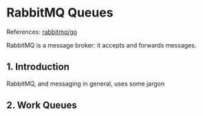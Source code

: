 # RabbitMQ Queues

References: [rabbitmq/go](https://www.rabbitmq.com/tutorials/tutorial-one-go)

RabbitMQ is a message broker: it accepts and forwards messages.

## 1. Introduction

RabbitMQ, and messaging in general, uses some jargon

## 2. Work Queues